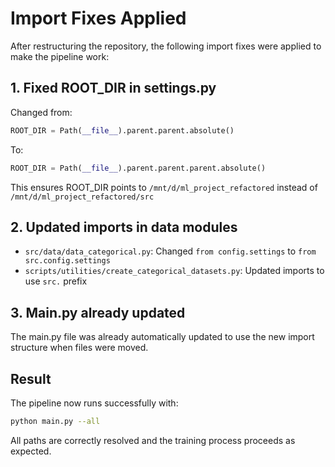 # Import Fixes Applied

After restructuring the repository, the following import fixes were applied to make the pipeline work:

## 1. Fixed ROOT_DIR in settings.py
Changed from:
```python
ROOT_DIR = Path(__file__).parent.parent.absolute()
```
To:
```python
ROOT_DIR = Path(__file__).parent.parent.parent.absolute()
```
This ensures ROOT_DIR points to `/mnt/d/ml_project_refactored` instead of `/mnt/d/ml_project_refactored/src`

## 2. Updated imports in data modules
- `src/data/data_categorical.py`: Changed `from config.settings` to `from src.config.settings`
- `scripts/utilities/create_categorical_datasets.py`: Updated imports to use `src.` prefix

## 3. Main.py already updated
The main.py file was already automatically updated to use the new import structure when files were moved.

## Result
The pipeline now runs successfully with:
```bash
python main.py --all
```

All paths are correctly resolved and the training process proceeds as expected.